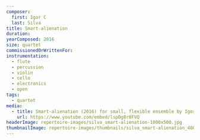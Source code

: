 ```yaml
---
composer:
  first: Igor C
  last: Silva
title: Smart-alienation
duration:
yearComposed: 2016
size: quartet
commissionedOrWrittenFor:
instrumentation:
  - flute
  - percussion
  - violin
  - cello
  - electronics
  - open
tags:
  - quartet
media:
  - title: Smart-alienation (2016) for small, flexible ensemble by Igor C Silva
    url: https://www.youtube.com/embed/lspDg8r0FVQ
headerImage: repertoire-images/silva_smart-alienation-1000x500.jpg
thumbnailImage: repertoire-images/thumbnails/silva_smart-alienation_400x200.jpg
---
```

